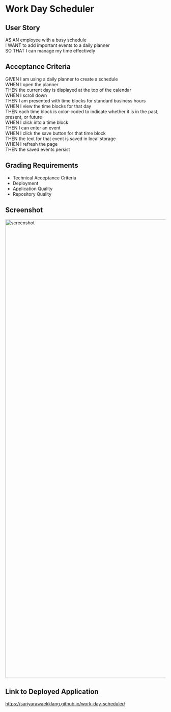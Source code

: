 # Work Day Scheduler

## User Story
AS AN employee with a busy schedule
</br>
I WANT to add important events to a daily planner
</br>
SO THAT I can manage my time effectively

## Acceptance Criteria
GIVEN I am using a daily planner to create a schedule
</br>
WHEN I open the planner
</br>
THEN the current day is displayed at the top of the calendar
</br>
WHEN I scroll down
</br>
THEN I am presented with time blocks for standard business hours
</br>
WHEN I view the time blocks for that day
</br>
THEN each time block is color-coded to indicate whether it is in the past, present, or future
</br>
WHEN I click into a time block
</br>
THEN I can enter an event
</br>
WHEN I click the save button for that time block
</br>
THEN the text for that event is saved in local storage
</br>
WHEN I refresh the page
</br>
THEN the saved events persist

## Grading Requirements
* Technical Acceptance Criteria
* Deployment
* Application Quality
* Repository Quality

## Screenshot
<img width="1440" alt="screenshot" src="https://user-images.githubusercontent.com/92960373/144767548-44544c22-8b1c-43f5-8f6f-04c804588749.png">

## Link to Deployed Application
https://sariyarawaekklang.github.io/work-day-scheduler/




